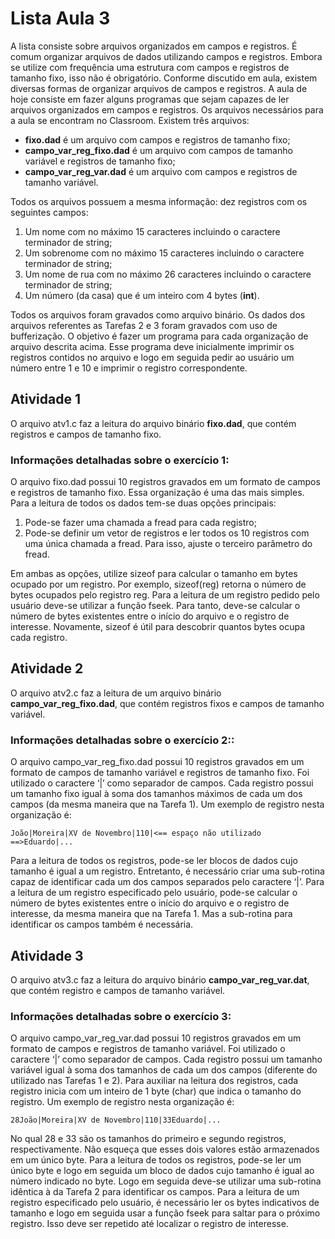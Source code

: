 # Lista Aula 3
A lista consiste sobre arquivos organizados em campos e registros.
É comum organizar arquivos de dados utilizando campos e registros. Embora se utilize
com frequência uma estrutura com campos e registros de tamanho fixo, isso não é
obrigatório. Conforme discutido em aula, existem diversas formas de organizar
arquivos de campos e registros.
A aula de hoje consiste em fazer alguns programas que sejam capazes de ler arquivos
organizados em campos e registros. Os arquivos necessários para a aula se
encontram no Classroom. Existem três arquivos:
* **fixo.dad** é um arquivo com campos e registros de tamanho fixo;
* **campo_var_reg_fixo.dad** é um arquivo com campos de tamanho variável e
registros de tamanho fixo;
* **campo_var_reg_var.dad** é um arquivo com campos e registros de tamanho
variável.

Todos os arquivos possuem a mesma informação: dez registros com os seguintes
campos:
  1. Um nome com no máximo 15 caracteres incluindo o caractere terminador de
     string;
  2. Um sobrenome com no máximo 15 caracteres incluindo o caractere terminador
     de string;
  3. Um nome de rua com no máximo 26 caracteres incluindo o caractere
     terminador de string;
  4. Um número (da casa) que é um inteiro com 4 bytes (**int**).

Todos os arquivos foram gravados como arquivo binário. Os dados dos arquivos
referentes as Tarefas 2 e 3 foram gravados com uso de bufferização.
O objetivo é fazer um programa para cada organização de arquivo descrita acima.
Esse programa deve inicialmente imprimir os registros contidos no arquivo e logo em
seguida pedir ao usuário um número entre 1 e 10 e imprimir o registro correspondente.
## Atividade 1
O arquivo atv1.c faz a leitura do arquivo binário **fixo.dad**, que contém registros e campos de tamanho fixo.
### Informações detalhadas sobre o exercício 1:
O arquivo fixo.dad possui 10 registros gravados em um formato de campos e registros
de tamanho fixo. Essa organização é uma das mais simples. Para a leitura de todos os
dados tem-se duas opções principais:
  1. Pode-se fazer uma chamada a fread para cada registro;
  2. Pode-se definir um vetor de registros e ler todos os 10 registros com uma única
     chamada a fread. Para isso, ajuste o terceiro parâmetro do fread.
     
Em ambas as opções, utilize sizeof para calcular o tamanho em bytes ocupado por
um registro. Por exemplo, sizeof(reg) retorna o número de bytes ocupados pelo
registro reg.
Para a leitura de um registro pedido pelo usuário deve-se utilizar a função fseek. Para
tanto, deve-se calcular o número de bytes existentes entre o início do arquivo e o
registro de interesse. Novamente, sizeof é útil para descobrir quantos bytes ocupa
cada registro.
## Atividade 2
O arquivo atv2.c faz a leitura de um arquivo binário **campo_var_reg_fixo.dad**, que contém registros fixos e campos de tamanho variável.
### Informações detalhadas sobre o exercício 2::
O arquivo campo_var_reg_fixo.dad possui 10 registros gravados em um formato de
campos de tamanho variável e registros de tamanho fixo. Foi utilizado o caractere ‘|’
como separador de campos. Cada registro possui um tamanho fixo igual à soma dos
tamanhos máximos de cada um dos campos (da mesma maneira que na Tarefa 1).
Um exemplo de registro nesta organização é:

    João|Moreira|XV de Novembro|110|<== espaço não utilizado ==>Eduardo|...
  
Para a leitura de todos os registros, pode-se ler blocos de dados cujo tamanho é igual
a um registro. Entretanto, é necessário criar uma sub-rotina capaz de identificar cada
um dos campos separados pelo caractere ‘|’.
Para a leitura de um registro especificado pelo usuário, pode-se calcular o número de
bytes existentes entre o início do arquivo e o registro de interesse, da mesma maneira
que na Tarefa 1. Mas a sub-rotina para identificar os campos também é necessária.
## Atividade 3
O arquivo atv3.c faz a leitura do arquivo binário **campo_var_reg_var.dat**, que contém registro e campos de tamanho variável.
### Informações detalhadas sobre o exercício 3:
O arquivo campo_var_reg_var.dad possui 10 registros gravados em um formato de
campos e registros de tamanho variável. Foi utilizado o caractere ‘|’ como separador
de campos. Cada registro possui um tamanho variável igual à soma dos tamanhos de
cada um dos campos (diferente do utilizado nas Tarefas 1 e 2). Para auxiliar na leitura
dos registros, cada registro inicia com um inteiro de 1 byte (char) que indica o
tamanho do registro. Um exemplo de registro nesta organização é:

    28João|Moreira|XV de Novembro|110|33Eduardo|...

No qual 28 e 33 são os tamanhos do primeiro e segundo registros, respectivamente.
Não esqueça que esses dois valores estão armazenados em um único byte.
Para a leitura de todos os registros, pode-se ler um único byte e logo em seguida um
bloco de dados cujo tamanho é igual ao número indicado no byte. Logo em seguida
deve-se utilizar uma sub-rotina idêntica à da Tarefa 2 para identificar os campos.
Para a leitura de um registro especificado pelo usuário, é necessário ler os bytes
indicativos de tamanho e logo em seguida usar a função fseek para saltar para o
próximo registro. Isso deve ser repetido até localizar o registro de interesse.
